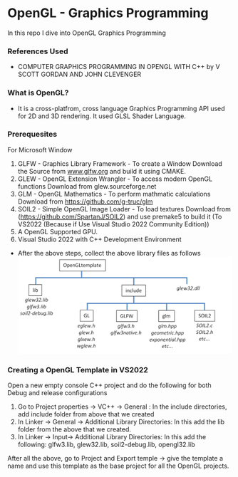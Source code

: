 # OpenGL - Graphics Programming
In this repo I dive into OpenGL Graphics Programming

### References Used
- COMPUTER GRAPHICS PROGRAMMING IN OPENGL WITH C++ by V SCOTT GORDAN AND JOHN CLEVENGER

### What is OpenGL?
- It is a cross-platfrom, cross language Graphics Programming API used for 2D and 3D rendering. It used GLSL Shader Language.

### Prerequesites
For Microsoft Window

1. GLFW - Graphics Library Framework - To create a Window
   Download the Source from www.glfw.org and build it using CMAKE.
2. GLEW - OpenGL Extension Wrangler - To access modern OpenGL functions
    Download from glew.sourceforge.net
3. GLM - OpenGL Mathematics - To perform mathmatic calculations 
    Download from https://github.com/g-truc/glm
4. SOIL2 - Simple OpenGL Image Loader - To load textures
    Download from (https://github.com/SpartanJ/SOIL2) and use premake5 to build it (To VS2022 (Because if Use Visual Studio 2022 Community Edition))
5. A OpenGL Supported GPU.
6. Visual Studio 2022 with C++ Development Environment
- After the above steps, collect the above library files as follows
![screenshot](resources/libraries.png)

### Creating a OpenGL Template in VS2022
Open a new empty console C++ project and do the following for both Debug and release configurations
1. Go to Project properties -> VC++ -> General : In the include directories, add include folder from above that we created
2. In Linker -> General -> Additional Library Directories: In this add the lib folder from the above that we created.
3. In Linker -> Input-> Additional Library Directories: In this add the following: glfw3.lib, glew32.lib, soil2-debug.lib, opengl32.lib

After all the above, go to Project and Export temple -> give the template a name and use this template as the base project for all the OpenGL projects.



